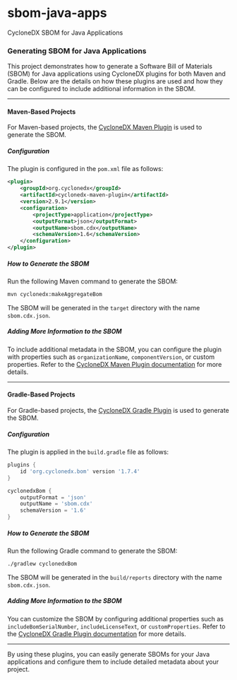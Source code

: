 # sbom-java-apps
CycloneDX SBOM for Java Applications

### Generating SBOM for Java Applications

This project demonstrates how to generate a Software Bill of Materials (SBOM) for Java applications using CycloneDX plugins for both Maven and Gradle. 
Below are the details on how these plugins are used and how they can be configured to include additional information in the SBOM.

---

#### **Maven-Based Projects**

For Maven-based projects, the [CycloneDX Maven Plugin](https://github.com/CycloneDX/cyclonedx-maven-plugin) is used to generate the SBOM.

##### **Configuration**
The plugin is configured in the `pom.xml` file as follows:

```xml
<plugin>
    <groupId>org.cyclonedx</groupId>
    <artifactId>cyclonedx-maven-plugin</artifactId>
    <version>2.9.1</version>
    <configuration>
        <projectType>application</projectType>
        <outputFormat>json</outputFormat>
        <outputName>sbom.cdx</outputName>
        <schemaVersion>1.6</schemaVersion>
    </configuration>
</plugin>
```

##### **How to Generate the SBOM**
Run the following Maven command to generate the SBOM:
```bash
mvn cyclonedx:makeAggregateBom
```

The SBOM will be generated in the `target` directory with the name `sbom.cdx.json`.

##### **Adding More Information to the SBOM**
To include additional metadata in the SBOM, you can configure the plugin with properties such as `organizationName`, `componentVersion`, or custom properties. Refer to the [CycloneDX Maven Plugin documentation](https://github.com/CycloneDX/cyclonedx-maven-plugin#configuration) for more details.

---

#### **Gradle-Based Projects**

For Gradle-based projects, the [CycloneDX Gradle Plugin](https://github.com/CycloneDX/cyclonedx-gradle-plugin) is used to generate the SBOM.

##### **Configuration**
The plugin is applied in the `build.gradle` file as follows:

```groovy
plugins {
    id 'org.cyclonedx.bom' version '1.7.4'
}

cyclonedxBom {
    outputFormat = 'json'
    outputName = 'sbom.cdx'
    schemaVersion = '1.6'
}
```

##### **How to Generate the SBOM**
Run the following Gradle command to generate the SBOM:
```bash
./gradlew cyclonedxBom
```

The SBOM will be generated in the `build/reports` directory with the name `sbom.cdx.json`.

##### **Adding More Information to the SBOM**
You can customize the SBOM by configuring additional properties such as `includeBomSerialNumber`, `includeLicenseText`, or `customProperties`. Refer to the [CycloneDX Gradle Plugin documentation](https://github.com/CycloneDX/cyclonedx-gradle-plugin#configuration) for more details.

---

By using these plugins, you can easily generate SBOMs for your Java applications and configure them to include detailed metadata about your project.